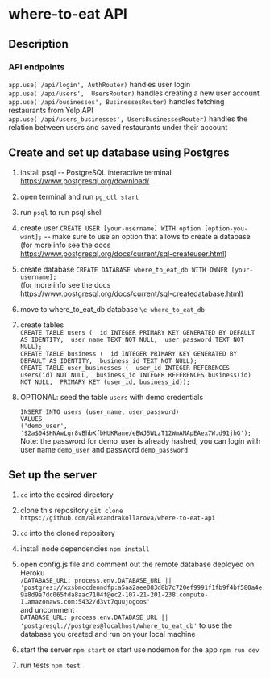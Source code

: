 # where-to-eat API

## Description

### API endpoints

`app.use('/api/login', AuthRouter)` handles user login  
`app.use('/api/users',  UsersRouter)` handles creating a new user account  
`app.use('/api/businesses', BusinessesRouter)` handles fetching restaurants from Yelp API  
`app.use('/api/users_businesses', UsersBusinessesRouter)` handles the relation between users and saved restaurants under their account

## Create and set up database using Postgres

1. install psql -- PostgreSQL interactive terminal <https://www.postgresql.org/download/>

2. open terminal and run `pg_ctl start`

3. run `psql` to run psql shell

4. create user `CREATE USER [your-username] WITH option [option-you-want];` -- make sure to use an option that allows to create a database
   (for more info see the docs <https://www.postgresql.org/docs/current/sql-createuser.html>)

5. create database `CREATE DATABASE where_to_eat_db WITH OWNER [your-username];`  
   (for more info see the docs <https://www.postgresql.org/docs/current/sql-createdatabase.html>)

6. move to where_to_eat_db database `\c where_to_eat_db`

7. create tables  
   `CREATE TABLE users (  id INTEGER PRIMARY KEY GENERATED BY DEFAULT AS IDENTITY,  user_name TEXT NOT NULL,  user_password TEXT NOT NULL);`  
   `CREATE TABLE business (  id INTEGER PRIMARY KEY GENERATED BY DEFAULT AS IDENTITY,  business_id TEXT NOT NULL);`  
   `CREATE TABLE user_businesses (  user_id INTEGER REFERENCES users(id) NOT NULL,  business_id INTEGER REFERENCES business(id) NOT NULL,  PRIMARY KEY (user_id, business_id));`

8. OPTIONAL: seed the table `users` with demo credentials  

   `INSERT INTO users (user_name, user_password)`  
       `VALUES`  
           `('demo_user', '$2a$04$HNAwLgr8vBhbKfbHUKRane/eBWJ5WLzT12WmANApEAex7W.d91jhG');`  
   Note: the password for demo_user is already hashed, you can login with user name `demo_user` and password `demo_password`


## Set up the server

1. `cd` into the desired directory

2. clone this repository `git clone https://github.com/alexandrakollarova/where-to-eat-api`

3. `cd` into the cloned repository

4. install node dependencies `npm install`

5. open config.js file and comment out the remote database deployed on Heroku  
   `/DATABASE_URL: process.env.DATABASE_URL || 'postgres://xxsbmccdenndfp:a5aa2aee083d8b7c720ef9991f1fb9f4bf580a4e9a8d9a7dc065fda8aac7104f@ec2-107-21-201-238.compute-1.amazonaws.com:5432/d3vt7quujogoos'`  
   and uncomment  
   `DATABASE_URL: process.env.DATABASE_URL || 'postgresql://postgres@localhost/where_to_eat_db'`
   to use the database you created and run on your local machine

6. start the server `npm start` or start use nodemon for the app `npm run dev`

7. run tests `npm test`
